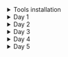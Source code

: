 <details>
<summary> Tools installation  </summary>
  
### commands to install toolchain

```
git clone https://github.com/kunalg123/riscv_workshop_collaterals.git
cd riscv_workshop_collaterals
chmod +x run.sh
./run.sh

```

```
cd ~/riscv_toolchain/iverilog/
git checkout v10-branch
git pull 
chmod 777 autoconf.sh 
./autoconf.sh 
./configure 
make
sudo make install
```

### set path variable in bashrc file

The below commands will create path variable in bashrc file. 

```
gedit .bashrc
export PATH="/home/dilli/riscv_toolchain/riscv64-unknown-elf-gcc-8.3.0-2019.08.0-x86_64-linux-ubuntu14/bin:$PATH" 
source .bashrc
```

</details>

<details>
<summary>Day 1 </summary>

## Application to hardware flow
  
![Screenshot (12)](https://github.com/dillibabuporlapothula/RISCV/assets/141803312/3a2a9565-23f5-43f3-a6ec-e46495ed173c)

![Screenshot (13)](https://github.com/dillibabuporlapothula/RISCV/assets/141803312/748498f6-9979-48ab-b857-93f51cf3b239)

## Lab for software toolchain

### compiling simple c program

use below commands to compile and see the output of c program : sum of n natural numbers

```
gedit sum1ton.c
gcc sum1ton.c
./a.out

```
![sum1ton](https://github.com/dillibabuporlapothula/RISCV/assets/141803312/163f3601-dc88-4561-ad04-3a96ef1d6cfa)

![program o_p](https://github.com/dillibabuporlapothula/RISCV/assets/141803312/d36e5451-5253-49e6-b900-f4bc078fd4a7)



</details>

<details>
<summary>Day 2 </summary>
</details>

<details>
<summary>Day 3 </summary>
</details>

<details>
<summary>Day 4 </summary>
</details>

<details>
<summary>Day 5 </summary>
</details>
